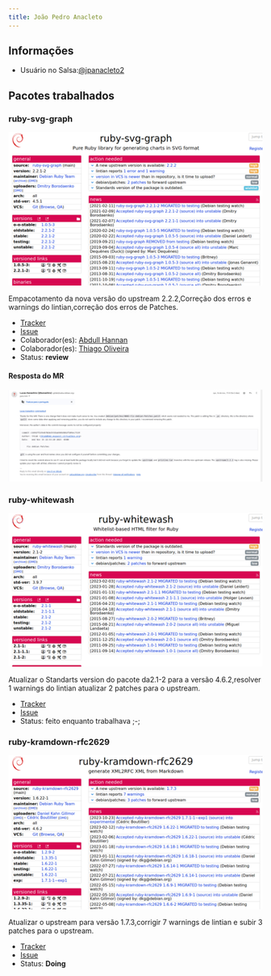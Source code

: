 ```yaml
---
title: João Pedro Anacleto
---
```


## Informações

- Usuário no Salsa:[@jpanacleto2](https://salsa.debian.org/jpanacleto2)

## Pacotes trabalhados

### ruby-svg-graph

![ruby-svg-graph](https://raw.githubusercontent.com/FGA-GCES/Debian_Pacotes/main/docs/assets/ruby-svg-graph.png)

Empacotamento da nova versão do upstream 2.2.2,Correção dos erros e warnings do lintian,correção dos erros de Patches.

- [Tracker](https://tracker.debian.org/pkg/ruby-svg-graph)
- [Issue](https://salsa.debian.org/debian-brasilia-team/docs/-/issues/71)
- Colaborador(es): [Abdull Hannan](https://salsa.debian.org/hannanhunny01)
- Colaborador(es): [Thiago Oliveira](https://salsa.debian.org/Thiab)
- Status: **review**

#### Resposta do MR

![resposta mr](https://raw.githubusercontent.com/FGA-GCES/Debian_Pacotes/main/docs/assets/resposta_mr_ruby-svg-graph.jpeg)

### ruby-whitewash

![Ruby whitewash](https://raw.githubusercontent.com/FGA-GCES/Debian_Pacotes/main/docs/assets/ruby-whitewash.png)

Atualizar o Standarts version do pacote da2.1-2 para a versão 4.6.2,resolver 1 warnings
do lintian atualizar 2 patches para o upstream.

- [Tracker](https://tracker.debian.org/pkg/ruby-whitewash)
- [Issue](https://salsa.debian.org/debian-brasilia-team/docs/-/issues/116)
- Status: feito enquanto trabalhava ;-;

### ruby-kramdown-rfc2629

![Ruby whitewash](https://raw.githubusercontent.com/FGA-GCES/Debian_Pacotes/main/docs/assets/ruby-kramdown-rfc2629.png)

Atualizar o upstream para versão 1.7.3,corrigir 7 warnings de lintian e subir 3 patches para o upstream.

- [Tracker](https://tracker.debian.org/pkg/ruby-kramdown-rfc2629)
- [Issue](https://salsa.debian.org/debian-brasilia-team/docs/-/issues/132)
- Status: **Doing**
 